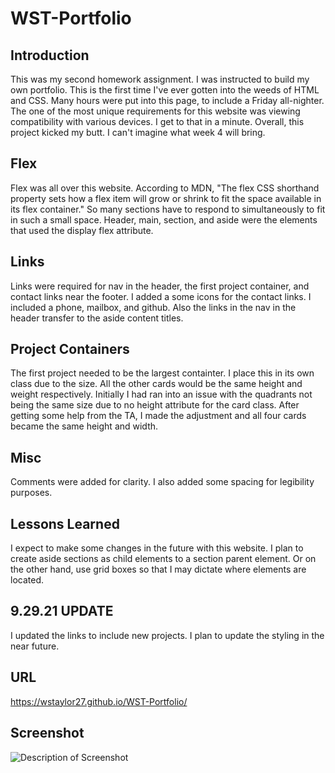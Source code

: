 # WST-Portfolio


## Introduction

This was my second homework assignment. I was instructed to build my own portfolio. This is the first time I've ever gotten into the weeds of HTML and CSS. Many hours were put into this page, to include a Friday all-nighter. The one of the most unique requirements for this website was viewing compatibility with various devices. I get to that in a minute. Overall, this project kicked my butt. I can't imagine what week 4 will bring.

## Flex

Flex was all over this website. According to MDN, "The flex CSS shorthand property sets how a flex item will grow or shrink to fit the space available in its flex container." So many sections have to respond to simultaneously to fit in such a small space. Header, main, section, and aside were the elements that used the display flex attribute.

## Links
  
Links were required for nav in the header, the first project container, and contact links near the footer. I added a some icons for the contact links. I included a phone, mailbox, and github. Also the links in the nav in the header transfer to the aside content titles.

## Project Containers

The first project needed to be the largest containter. I place this in its own class due to the size. All the other cards would be the same height and weight respectively. Initially I had ran into an issue with the quadrants not being the same size due to no height attribute for the card class. After getting some help from the TA, I made the adjustment and all four cards became the same height and width.

## Misc
  
Comments were added for clarity. I also added some spacing for legibility purposes.  

## Lessons Learned

I expect to make some changes in the future with this website. I plan to create aside sections as child elements to a section parent element. Or on the other hand, use grid boxes so that I may dictate where elements are located.

## 9.29.21 UPDATE

I updated the links to include new projects. I plan to update the styling in the near future.

## URL

https://wstaylor27.github.io/WST-Portfolio/

## Screenshot
![Description of Screenshot](assets/images/wstaylor27.github.io_WST-Portfolio_SS.png)
